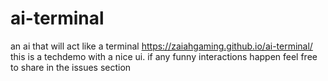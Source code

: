 # ai-terminal
an ai that will act like a terminal
https://zaiahgaming.github.io/ai-terminal/
this is a techdemo with a nice ui. if any funny interactions happen feel free to share in the issues section 
